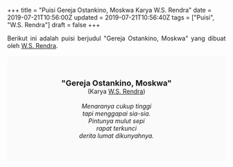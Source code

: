 +++
title = "Puisi Gereja Ostankino, Moskwa Karya W.S. Rendra"
date = 2019-07-21T10:56:00Z
updated = 2019-07-21T10:56:40Z
tags = ["Puisi", "W.S. Rendra"]
draft = false
+++

<div dir="ltr" style="text-align: left;" trbidi="on"><div style="text-align: justify;">Berikut ini adalah puisi berjudul "Gereja Ostankino, Moskwa" yang dibuat oleh <a href="https://ensiklopedia.kemdikbud.go.id/sastra/artikel/Rendra" target="_blank">W.S. Rendra</a>. </div><br /><div style="background: #FAFAFA; font-size: 14px; height: auto; margin: 0 auto; padding: 50px; text-align: center; width: auto;"><span style="font-size: 18px;"><b>"Gereja Ostankino, Moskwa"</b></span><br />(Karya <a href="https://www.sekata.web.id/tags/w.s.-rendra" target="_blank">W.S. Rendra</a>) <br /><br /><i>Menaranya cukup tinggi<br />tapi menggapai sia-sia.<br />Pintunya mulut sepi<br />rapat terkunci<br />derita lumat dikunyahnya.</i> </div></div>
